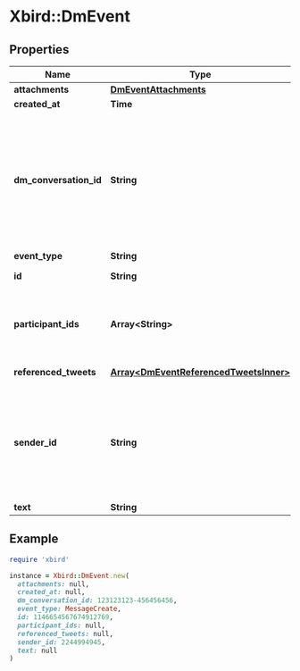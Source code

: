 # Xbird::DmEvent

## Properties

| Name | Type | Description | Notes |
| ---- | ---- | ----------- | ----- |
| **attachments** | [**DmEventAttachments**](DmEventAttachments.md) |  | [optional] |
| **created_at** | **Time** |  | [optional] |
| **dm_conversation_id** | **String** | Unique identifier of a DM conversation. This can either be a numeric string, or a pair of numeric strings separated by a &#39;-&#39; character in the case of one-on-one DM Conversations. | [optional] |
| **event_type** | **String** |  |  |
| **id** | **String** | Unique identifier of a DM Event. |  |
| **participant_ids** | **Array&lt;String&gt;** | A list of participants for a ParticipantsJoin or ParticipantsLeave event_type. | [optional] |
| **referenced_tweets** | [**Array&lt;DmEventReferencedTweetsInner&gt;**](DmEventReferencedTweetsInner.md) | A list of Tweets this DM refers to. | [optional] |
| **sender_id** | **String** | Unique identifier of this User. This is returned as a string in order to avoid complications with languages and tools that cannot handle large integers. | [optional] |
| **text** | **String** |  | [optional] |

## Example

```ruby
require 'xbird'

instance = Xbird::DmEvent.new(
  attachments: null,
  created_at: null,
  dm_conversation_id: 123123123-456456456,
  event_type: MessageCreate,
  id: 1146654567674912769,
  participant_ids: null,
  referenced_tweets: null,
  sender_id: 2244994945,
  text: null
)
```

